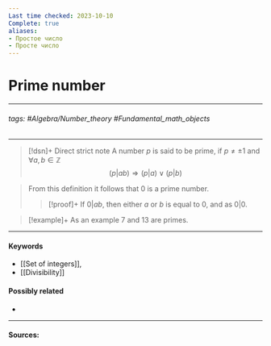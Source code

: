 ```yaml
---
Last time checked: 2023-10-10
Complete: true
aliases:
- Простое число
- Просте число
---
```

# Prime number
***
###### tags: #Algebra/Number_theory #Fundamental_math_objects 
***
>[!dsn]+ Direct strict note
>A number $p$ is said to be prime, if $p\ne\pm1$ and $\forall a,b\in\mathbb{Z}$
>$$(p|ab)\Rightarrow(p|a)\lor(p|b)$$

>From this definition it follows that $0$ is a prime number.
>>[!proof]+
>>If $0|ab$, then either $a$ or $b$ is equal to $0$, and as $0|0$.

>[!example]+ 
>As an example $7$ and $13$ are primes.
***
#### Keywords
- [[Set of integers]],
- [[Divisibility]]
#### Possibly related
- 
***
#### Sources: